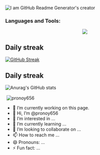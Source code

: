 

![I am GitHub Readme Generator's creator](https://i.ibb.co/sQ7gQxC/Neon-Modern-Futuristic-Simple-Gaming-You-Tube-Banner-1.png)



<h3 align="left">Languages and Tools:</h3>

<p align="center">
  <a href="https://skillicons.dev">
    <img src="https://skillicons.dev/icons?i=html,css,tailwind,js,c,react,nodejs,express,mongodb,firebase&perline=4" />
  </a>
</p>

<h2 align="left">Daily streak</h2>



[![GitHub Streak](https://streak-stats.demolab.com?user=pronoy656&theme=aura&hide_border=true)](https://git.io/streak-stats)

<h2 align="left">Daily streak</h2>

![Anurag's GitHub stats](https://github-readme-stats.vercel.app/api?username=pronoy656&show_icons=true&theme=highcontrast)
<p>&nbsp;<img align="center" src="https://github-readme-stats.vercel.app/api?username=pronoy656&show_icons=true&locale=en" alt="pronoy656" /></p>


- 🔭 I’m currently working on this page. 
- 👋 Hi, I’m @pronoy656
- 👀 I’m interested in ...
- 🌱 I’m currently learning ...
- 💞️ I’m looking to collaborate on ...
- 📫 How to reach me ...
- 😄 Pronouns: ...
- ⚡ Fun fact: ...


